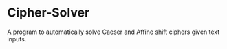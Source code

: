 # Cipher-Solver
A program to automatically solve Caeser and Affine shift ciphers given text inputs.
